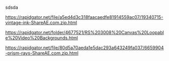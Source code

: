 sdsda


https://rapidgator.net/file/a5ed4d3c318faacaedfe81914559ac07/19340715-vintage-ink-ShareAE.com.zip.html


https://rapidgator.net/folder/4677521/RS%203008%20Canvas%20Loopable%20Video%20Backgrounds.html



https://rapidgator.net/file/80d5a70aeda1e5dac293a643249fa037/6659904-prism-rays-ShareAE.com.zip.html




